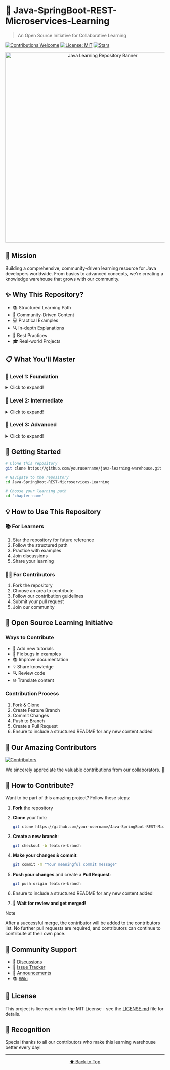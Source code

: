 # 🚀 Java-SpringBoot-REST-Microservices-Learning
> An Open Source Initiative for Collaborative Learning

[![Contributions Welcome](https://img.shields.io/badge/contributions-welcome-brightgreen.svg?style=flat)](CONTRIBUTING.md)
[![License: MIT](https://img.shields.io/badge/License-MIT-yellow.svg)](LICENSE.md)
[![Stars](https://img.shields.io/github/stars/VSat08/Java-SpringBoot-REST-Microservices-Learning?style=social)](https://github.com/VSat08/Java-SpringBoot-REST-Microservices-Learning)

<p align="center">
  <img src="https://img-c.udemycdn.com/course/750x422/5410794_a010_3.jpg" alt="Java Learning Repository Banner" width="600">
</p>

## 🎯 Mission
Building a comprehensive, community-driven learning resource for Java developers worldwide. From basics to advanced concepts, we're creating a knowledge warehouse that grows with our community.

## ✨ Why This Repository?
- 📚 Structured Learning Path
- 🤝 Community-Driven Content
- 💻 Practical Examples
- 🔍 In-depth Explanations
- 🌟 Best Practices
- 🎓 Real-world Projects

## 📋 What You'll Master

### 🌱 Level 1: Foundation
<details>
<summary>Click to expand!</summary>

#### Java Development Environment
- ⚙️ Environment Setup
- 🛠️ IDE Configuration
- 📝 First Java Program

#### Core Java Fundamentals
- 🎯 Basic Constructs
- 🔄 Control Flow
- 📦 Arrays & Methods
- 🎨 OOP Concepts
</details>

### 🌿 Level 2: Intermediate
<details>
<summary>Click to expand!</summary>

#### Advanced Java
- 🏗️ Data Structures
- 🧮 Algorithms
- ⚡ Exception Handling
- 🧵 Multithreading

#### Database Integration
- 📊 SQL Fundamentals
- 🔌 JDBC
- 💾 CRUD Operations
</details>

### 🌳 Level 3: Advanced
<details>
<summary>Click to expand!</summary>

#### Spring Ecosystem
- 🍃 Spring Boot
- 🔐 Spring Security
- 🗃️ JPA & Hibernate

#### Modern Architecture
- 🌐 RESTful APIs
- 📱 MVC Pattern
- 🔄 Microservices
</details>

## 🚀 Getting Started

```bash
# Clone this repository
git clone https://github.com/yourusername/java-learning-warehouse.git

# Navigate to the repository
cd Java-SpringBoot-REST-Microservices-Learning

# Choose your learning path
cd 'chapter-name'
```

## 💡 How to Use This Repository

### 📚 For Learners
1. Star the repository for future reference
2. Follow the structured path
3. Practice with examples
4. Join discussions
5. Share your learning

### 👨‍🏫 For Contributors
1. Fork the repository
2. Choose an area to contribute
3. Follow our contribution guidelines
4. Submit your pull request
5. Join our community

## 🌟 Open Source Learning Initiative

### Ways to Contribute
- 📝 Add new tutorials
- 🐛 Fix bugs in examples
- 📚 Improve documentation
- 💡 Share knowledge
- 🔍 Review code
- 🌐 Translate content

### Contribution Process
1. Fork & Clone
2. Create Feature Branch
3. Commit Changes
4. Push to Branch
5. Create a Pull Request
6. Ensure to include a structured README for any new content added

## 👥 Our Amazing Contributors

[![Contributors](https://contributors-img.web.app/image?repo=VSat08/Java-SpringBoot-REST-Microservices-Learning)](https://github.com/VSat08/Java-SpringBoot-REST-Microservices-Learning/graphs/contributors)


<p align="center">
  We sincerely appreciate the valuable contributions from our collaborators. 🙌  
</p>

## 📢 How to Contribute?  
Want to be part of this amazing project? Follow these steps:  

1. **Fork** the repository  
2. **Clone** your fork:  
   ```bash
   git clone https://github.com/your-username/Java-SpringBoot-REST-Microservices-Learning.git
   ```
3. **Create a new branch**:  
   ```bash
   git checkout -b feature-branch
   ```
4. **Make your changes & commit**:  
   ```bash
   git commit -m "Your meaningful commit message"
   ```
5. **Push your changes** and create a **Pull Request**:  
   ```bash
   git push origin feature-branch
   ```
6. Ensure to include a structured README for any new content added

7. 🎉 **Wait for review and get merged!**  

> [!NOTE]
> After a successful merge, the contributor will be added to the contributors list. No further pull requests are required, and contributors can continue to contribute at their own pace.

## 🤝 Community Support

- 💬 [Discussions](https://github.com/VSat08/Java-SpringBoot-REST-Microservices-Learning/discussions)
- 🐛 [Issue Tracker](https://github.com/VSat08/Java-SpringBoot-REST-Microservices-Learning/issues)
- 📢 [Announcements](https://github.com/VSat08/Java-SpringBoot-REST-Microservices-Learning/releases)
- 📚 [Wiki](https://github.com/VSat08/Java-SpringBoot-REST-Microservices-Learning/wiki)

## 📜 License

This project is licensed under the MIT License - see the [LICENSE.md](LICENSE.md) file for details.

## 🌟 Recognition

Special thanks to all our contributors who make this learning warehouse better every day!

---

<p align="center">
  <a href="#start-of-content">⬆️ Back to Top</a>
</p>
